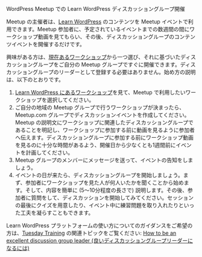 <!--
Organize Learn WordPress Discussion groups for your WordPress Meetup
-->
WordPress Meetup での Learn WordPress ディスカッショングループ開催

<!-- wp:paragraph -->
<!--
<p>Meetup organizers can use the <a href="https://learn.wordpress.org/">Learn WordPress</a> content for their meetup events – simply ask your meetup group to watch one of the workshops in the weeks leading up to your scheduled event, and then host a discussion group content event.</p>
-->
<p>Meetup の主催者は、<a href="https://learn.wordpress.org/">Learn WordPress</a> のコンテンツを Meetup イベントで利用できます。Meetup 参加者に、予定されているイベントまでの数週間の間にワークショップ動画を見てもらい、その後、ディスカッショングループのコンテンツイベントを開催するだけです。</p>
<!-- /wp:paragraph -->

<!-- wp:paragraph -->
<!--
<p>If you are interested, you can start right away by <a href="https://learn.wordpress.org/workshops/">organizing a discussion group based on one of the available workshops</a> for your meetup group. You don’t need to sign up as a discussion group leader to organize a workshop for your local meetup. Here’s how you can get started:</p>
-->
<p>興味がある方は、<a href="https://learn.wordpress.org/workshops/">現在あるワークショップ</a>から一つ選び、それに基づいたディスカッショングループをご自分の Meetup グループですぐに開催できます</a>。ディスカッショングループのリーダーとして登録する必要はありません。始め方の説明は、以下のとおりです。</p>
<!-- /wp:paragraph -->

<!-- wp:list {"ordered":true} -->
<!--<ol><li>Take a look at the available workshops in <a href="https://learn.wordpress.org/">Learn WordPress</a> and select one for your meetup group. If you want, you can seek help from other group members in finalizing a workshop for the discussion group.&nbsp;</li><li>Once you have identified a workshop for your local meetup group, schedule a discussion event in your Meetup.com group. Specify in the Meetup description that this is a discussion group connected to a workshop, and ask meetup group members to watch the workshop video before attending the workshop. Make sure that you plan the event at least a week ahead from the current date, so that your meetup members have enough time to view the workshop before participating in the discussion group.&nbsp;</li><li>Send a message to your Meetup group members announcing the meetup. Encourage them to see the Learn WordPress workshop video, and request them to participate in the discussion group.</li><li>Organize the discussion group at the date and time. Start the discussion group by asking members about how many of them saw the workshop. You can start by providing a very brief (5-10 minute long) summary of the content. Then, ask questions to members, and try to start a discussion. You can consider innovating - some tips include organizing a quiz towards the end of the session or containing exercises as part of the meetup event.</li></ol>-->
<ol><li> <a href="https://learn.wordpress.org/workshops/">Learn WordPress にあるワークショップ</a>を見て、Meetup で利用したいワークショップを選択してください。</li><li>ご自分の地域の Meetup グループで行うワークショップが決まったら、Meetup.com グループでディスカッションイベントを作成してください。Meetup の説明文にワークショップに関連したディスカッショングループであることを明記し、ワークショップに参加する前に動画を見るように参加者へ伝えます。ディスカッショングループに参加する前にワークショップ動画を見るのに十分な時間があるよう、開催日から少なくとも1週間前にイベントを計画してください。</li><li>Meetup グループのメンバーにメッセージを送って、イベントの告知をしましょう。</li><li>イベントの日が来たら、ディスカッショングループを開始しましょう。まず、参加者にワークショップを見た人が何人いたかを聞くことから始めます。そして、内容を簡単に (5～10分程度の長さで) 説明します。その後、参加者に質問をして、ディスカッションを開始してみてください。セッションの最後にクイズを用意したり、イベント中に練習問題を取り入れたりといった工夫を凝らすこともできます。</li></ol>
<!-- /wp:list -->

<!-- wp:paragraph -->
<!--<p>If you would like some guidance on using the Learn WordPress platform, check out our <a href="https://make.wordpress.org/community/tag/tuesdaytrainings/">Tuesday Training</a> post on the topic: <a href="https://make.wordpress.org/community/2020/08/11/tuesday-trainings-how-to-be-an-excellent-discussion-group-leader/">How to be an excellent discussion group leader</a>.</p>-->
<p>Learn WordPress プラットフォームの使い方についてのガイダンスをご希望の方は、<a href="https://make.wordpress.org/community/tag/tuesdaytrainings/">Tuesday Training</a> の関連トピックをご覧ください: <a href="https://make.wordpress.org/community/2020/08/11/tuesday-trainings-how-to-be-an-excellent-discussion-group-leader/">How to be an excellent discussion group leader (良いディスカッショングループリーダーになるには)</a></p>
<!-- /wp:paragraph -->
